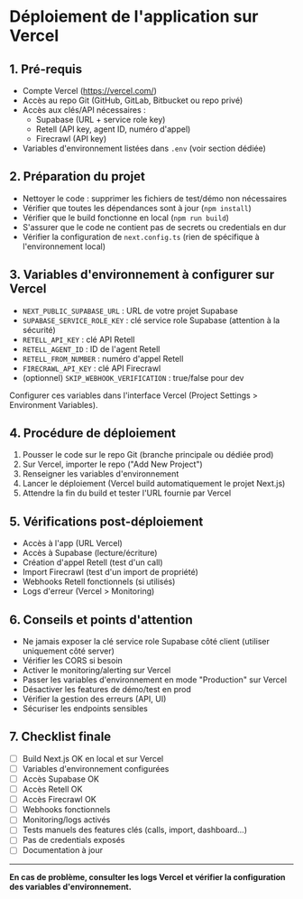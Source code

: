 # Déploiement de l'application sur Vercel

## 1. Pré-requis
- Compte Vercel (https://vercel.com/)
- Accès au repo Git (GitHub, GitLab, Bitbucket ou repo privé)
- Accès aux clés/API nécessaires :
  - Supabase (URL + service role key)
  - Retell (API key, agent ID, numéro d'appel)
  - Firecrawl (API key)
- Variables d'environnement listées dans `.env` (voir section dédiée)

## 2. Préparation du projet
- Nettoyer le code : supprimer les fichiers de test/démo non nécessaires
- Vérifier que toutes les dépendances sont à jour (`npm install`)
- Vérifier que le build fonctionne en local (`npm run build`)
- S'assurer que le code ne contient pas de secrets ou credentials en dur
- Vérifier la configuration de `next.config.ts` (rien de spécifique à l'environnement local)

## 3. Variables d'environnement à configurer sur Vercel
- `NEXT_PUBLIC_SUPABASE_URL` : URL de votre projet Supabase
- `SUPABASE_SERVICE_ROLE_KEY` : clé service role Supabase (attention à la sécurité)
- `RETELL_API_KEY` : clé API Retell
- `RETELL_AGENT_ID` : ID de l'agent Retell
- `RETELL_FROM_NUMBER` : numéro d'appel Retell
- `FIRECRAWL_API_KEY` : clé API Firecrawl
- (optionnel) `SKIP_WEBHOOK_VERIFICATION` : true/false pour dev

Configurer ces variables dans l'interface Vercel (Project Settings > Environment Variables).

## 4. Procédure de déploiement
1. Pousser le code sur le repo Git (branche principale ou dédiée prod)
2. Sur Vercel, importer le repo ("Add New Project")
3. Renseigner les variables d'environnement
4. Lancer le déploiement (Vercel build automatiquement le projet Next.js)
5. Attendre la fin du build et tester l'URL fournie par Vercel

## 5. Vérifications post-déploiement
- Accès à l'app (URL Vercel)
- Accès à Supabase (lecture/écriture)
- Création d'appel Retell (test d'un call)
- Import Firecrawl (test d'un import de propriété)
- Webhooks Retell fonctionnels (si utilisés)
- Logs d'erreur (Vercel > Monitoring)

## 6. Conseils et points d'attention
- Ne jamais exposer la clé service role Supabase côté client (utiliser uniquement côté server)
- Vérifier les CORS si besoin
- Activer le monitoring/alerting sur Vercel
- Passer les variables d'environnement en mode "Production" sur Vercel
- Désactiver les features de démo/test en prod
- Vérifier la gestion des erreurs (API, UI)
- Sécuriser les endpoints sensibles

## 7. Checklist finale
- [ ] Build Next.js OK en local et sur Vercel
- [ ] Variables d'environnement configurées
- [ ] Accès Supabase OK
- [ ] Accès Retell OK
- [ ] Accès Firecrawl OK
- [ ] Webhooks fonctionnels
- [ ] Monitoring/logs activés
- [ ] Tests manuels des features clés (calls, import, dashboard...)
- [ ] Pas de credentials exposés
- [ ] Documentation à jour

---

**En cas de problème, consulter les logs Vercel et vérifier la configuration des variables d'environnement.**
